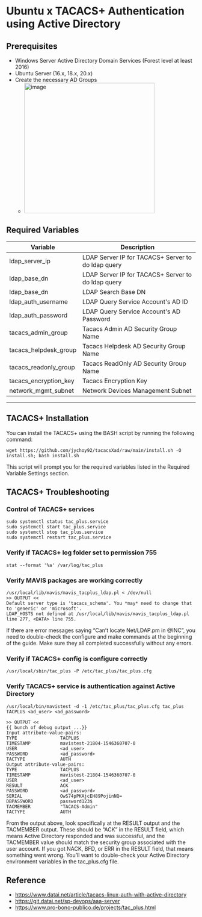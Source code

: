 # Ubuntu x TACACS+ Authentication using Active Directory
## Prerequisites
* Windows Server Active Directory Domain Services (Forest level at least 2016)
* Ubuntu Server (16.x, 18.x, 20.x)
* Create the necessary AD Groups 
    + <img width="346" alt="image" src="https://user-images.githubusercontent.com/83763465/166823253-2cff1f0a-7785-4453-9481-77b15caac0e5.png">


## Required Variables
|Variable|Description|
|-------------|-------------|
|ldap_server_ip|LDAP Server IP for TACACS+ Server to do ldap query|
|ldap_base_dn|LDAP Server IP for TACACS+ Server to do ldap query|
|ldap_base_dn|LDAP Search Base DN|
|ldap_auth_username|LDAP Query Service Account's AD ID|
|ldap_auth_password|LDAP Query Service Account's AD Password|
|tacacs_admin_group|Tacacs Admin AD Security Group Name|
|tacacs_helpdesk_group|Tacacs Helpdesk AD Security Group Name|
|tacacs_readonly_group|Tacacs ReadOnly AD Security Group Name|
|tacacs_encryption_key|Tacacs Encryption Key|
|network_mgmt_subnet|Network Devices Management Subnet|

---

## TACACS+  Installation

You can install the TACACS+ using the BASH script by running the following command:
```
wget https://github.com/jychoy92/tacacsXad/raw/main/install.sh -O install.sh; bash install.sh
```
This script will prompt you for the required variables listed in the Required Variable Settings section.

## TACACS+ Troubleshooting

### Control of TACACS+ services
```
sudo systemctl status tac_plus.service
sudo systemctl start tac_plus.service
sudo systemctl stop tac_plus.service
sudo systemctl restart tac_plus.service
```

### Verify if TACACS+ log folder set to permission 755
```
stat --format '%a' /var/log/tac_plus
```

### Verify MAVIS packages are working correctly
```
/usr/local/lib/mavis/mavis_tacplus_ldap.pl < /dev/null
>> OUTPUT <<
Default server type is 'tacacs_schema'. You *may* need to change that to 'generic' or 'microsoft'.
LDAP_HOSTS not defined at /usr/local/lib/mavis/mavis_tacplus_ldap.pl line 277, <DATA> line 755.
```
If there are error messages saying “Can’t locate Net/LDAP.pm in @INC”, you need to double-check the configure and make commands at the beginning of the guide. Make sure they all completed successfully without any errors.

### Verify if TACACS+ config is configure correctly
```
/usr/local/sbin/tac_plus -P /etc/tac_plus/tac_plus.cfg
```

### Verify TACACS+ service is authentication against Active Directory
```
/usr/local/bin/mavistest -d -1 /etc/tac_plus/tac_plus.cfg tac_plus TACPLUS <ad_user> <ad_password>

>> OUTPUT <<
{{ bunch of debug output ...}}
Input attribute-value-pairs:
TYPE                TACPLUS
TIMESTAMP           mavistest-21804-1546360707-0
USER                <ad_user>
PASSWORD            <ad_password>
TACTYPE             AUTH
Output attribute-value-pairs:
TYPE                TACPLUS
TIMESTAMP           mavistest-21804-1546360707-0
USER                <ad_user>
RESULT              ACK
PASSWORD            <ad_password>
SERIAL              OwS74pPKAjcEH89PojinNQ=
DBPASSWORD          password123$
TACMEMBER           "TACACS-Admin"
TACTYPE             AUTH
```
From the output above, look specifically at the RESULT output and the TACMEMBER output.  These should be “ACK” in the RESULT field, which means Active Directory responded and was successful, and the TACMEMBER value should match the security group associated with the user account. If you got NACK, BFD, or ERR in the RESULT field, that means something went wrong. You’ll want to double-check your Active Directory environment variables in the tac_plus.cfg file.

## Reference
* https://www.datai.net/article/tacacs-linux-auth-with-active-directory
* https://git.datai.net/sp-devops/aaa-server
* https://www.pro-bono-publico.de/projects/tac_plus.html
